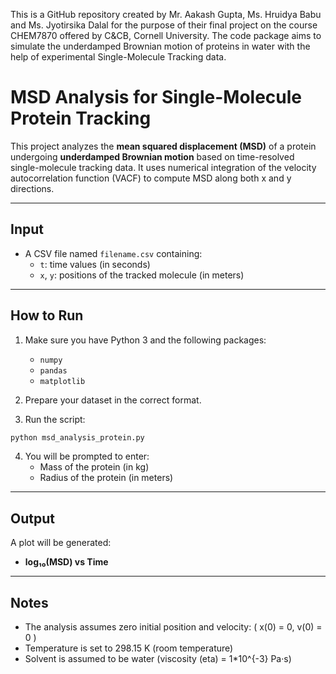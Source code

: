 This is a GitHub repository created by Mr. Aakash Gupta, Ms. Hruidya Babu and Ms. Jyotirsika Dalal for the purpose of their final project on the course CHEM7870 offered by C&amp;CB, Cornell University. The code package aims to simulate the underdamped Brownian motion of proteins in water with the help of experimental Single-Molecule Tracking data.

# MSD Analysis for Single-Molecule Protein Tracking

This project analyzes the **mean squared displacement (MSD)** of a protein undergoing **underdamped Brownian motion** based on time-resolved single-molecule tracking data. It uses numerical integration of the velocity autocorrelation function (VACF) to compute MSD along both x and y directions.

---

## Input

- A CSV file named `filename.csv` containing:
  - `t`: time values (in seconds)
  - `x`, `y`: positions of the tracked molecule (in meters)

---

## How to Run

1. Make sure you have Python 3 and the following packages:
   - `numpy`
   - `pandas`
   - `matplotlib`

2. Prepare your dataset in the correct format.

3. Run the script:

```bash
python msd_analysis_protein.py
```

4. You will be prompted to enter:
   - Mass of the protein (in kg)
   - Radius of the protein (in meters)

---

## Output

A plot will be generated:

- **log₁₀(MSD) vs Time**

---

## Notes

- The analysis assumes zero initial position and velocity: \( x(0) = 0, v(0) = 0 \)
- Temperature is set to 298.15 K (room temperature)
- Solvent is assumed to be water (viscosity (eta) = 1*10^{-3} Pa·s)
